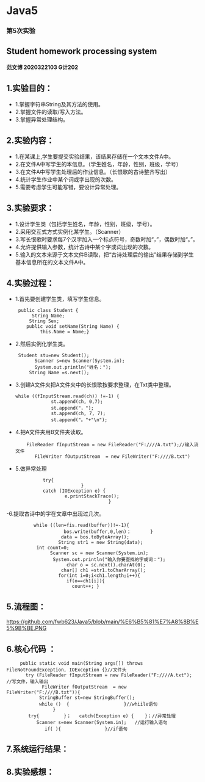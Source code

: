 # Java5
### 第5次实验
## Student homework processing system
 #### 范文博 2020322103 G计202
## 1.实验目的： 
- 1.掌握字符串String及其方法的使用。
- 2.掌握文件的读取/写入方法。
- 3.掌握异常处理结构。
## 2.实验内容：
- 1.在某课上,学生要提交实验结果，该结果存储在一个文本文件A中。
- 2.在文件A中写学生的本信息。（学生姓名，年龄，性别，班级，学号）
- 3.在文件A中写学生处理后的作业信息。（长恨歌的古诗整齐写出）
- 4.统计学生作业中某个词或字出现的次数。
- 5.需要考虑学生可能写错，要设计异常处理。
## 3.实验要求：
- 1.设计学生类（包括学生姓名，年龄，性别，班级，学号）。
- 2.采用交互式方式实例化某学生。（Scanner）
- 3.写长恨歌时要求每7个汉字加入一个标点符号，奇数时加“，”，偶数时加“。”。
- 4.允许提供输入参数，统计古诗中某个字或词出现的次数。
- 5.输入的文本来源于文本文件B读取，把“古诗处理后的输出”结果存储到学生基本信息所在的文本文件A中。
 ## 4.实验过程：
 - 1.首先要创建学生类，填写学生信息。
 
        public class Student {
	         String Name;
         	String Sex;
	       public void setName(String Name) {
			    this.Name = Name;}
 - 2.然后实例化学生类。
 
        Student stu=new Student();
		      Scanner s=new Scanner(System.in);
		      System.out.println("姓名：");		
	      	String Name =s.next();
 - 3.创建A文件夹把A文件夹中的长恨歌按要求整理，在Txt类中整理。
 
       while ((fInputStream.read(ch)) !=-1) {
	                st.append(ch, 0,7);
	                st.append("，");
	                st.append(ch, 7, 7);
	                st.append("。"+"\n");
- 4.把A文件夹用B文件夹读取。
  
          FileReader fInputStream = new FileReader("F:////A.txt");//输入流文件
	         FileWriter fOutputStream  = new FileWriter("F:////B.txt")
- 5.做异常处理

	            try{              
                              }
           		catch (IOException e) {
		              	e.printStackTrace();
	                                 	}
-6.提取古诗中的字在文章中出现过几次。

              while ((len=fis.read(buffer))!=-1){
			             bos.write(buffer,0,len)；      	}
		              	data = bos.toByteArray();
			           String str1 = new String(data);
               int count=0;
		           	Scanner sc = new Scanner(System.in);
	          		 System.out.println("输入你要查找的字或词：");
			              char o = sc.next().charAt(0);
		              	char[] ch1 =str1.toCharArray();
			           for(int i=0;i<ch1.length;i++){
			              if(o==ch1[i]){
			                count++; }
## 5.流程图： 
https://github.com/fwb623/Java5/blob/main/%E6%B5%81%E7%A8%8B%E5%9B%BE.PNG
## 6.核心代码 ：

         public static void main(String args[]) throws FileNotFoundException, IOException {}//文件头
           try (FileReader fInputStream = new FileReader("F:////A.txt");     //写文件，输入输出
	             FileWriter fOutputStream  = new FileWriter("F:////B.txt")){
	            StringBuffer st=new StringBuffer();
	            while ()  {                    }//whiile语句
	                 }
            try{         }；   catch(Exception e) {    }；//异常处理
               Scanner s=new Scanner(System.in);   //运行输入语句
                  if( ){                }//if语句

## 7.系统运行结果：
## 8.实验感想：
